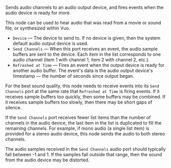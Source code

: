 Sends audio channels to an audio output device, and fires events when the audio device is ready for more.

This node can be used to hear audio that was read from a movie or sound file, or synthesized within Vuo.

   - `Device` — The device to send to. If no device is given, then the system default audio output device is used.
   - `Send Channels` — When this port receives an event, the audio sample buffers are sent to the device. Each item in the list corresponds to one audio channel (item 1 with channel 1, item 2 with channel 2, etc.). 
   - `Refreshed at Time` — Fires an event when the output device is ready for another audio buffer.  The event's data is the audio output device's timestamp — the number of seconds since output began.

For the best sound quality, this node needs to receive events into its `Send Channels` port at the same rate that `Refreshed at Time` is firing events. If it receives sample buffers too quickly, then some buffers may be combined. If it receives sample buffers too slowly, then there may be short gaps of silence.

If the `Send Channels` port receives fewer list items than the number of channels in the audio device, the last item in the list is duplicated to fill the remaining channels. For example, if mono audio (a single list item) is provided for a stereo audio device, this node sends the audio to both stereo channels.

The audio samples received in the `Send Channels` audio port should typically fall between -1 and 1. If the samples fall outside that range, then the sound from the audio device may be distorted. 

